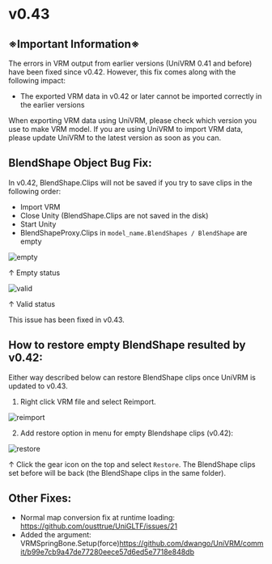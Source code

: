 # v0.43

## ※Important Information※
The errors in VRM output from earlier versions (UniVRM 0.41 and before) have been fixed since v0.42. However, this fix comes along with the following impact:  

* The exported VRM data in v0.42 or later cannot be imported correctly in the earlier versions

When exporting VRM data using UniVRM, please check which version you use to make VRM model.
If you are using UniVRM to import VRM data, please update UniVRM to the latest version as soon as you can.

## BlendShape Object Bug Fix:
In v0.42, BlendShape.Clips will not be saved if you try to save clips in the following order: 

* Import VRM
* Close Unity (BlendShape.Clips are not saved in the disk)
* Start Unity
* BlendShapeProxy.Clips in `model_name.BlendShapes / BlendShape` are empty

![empty](https://user-images.githubusercontent.com/68057/45142250-0131a480-b1f3-11e8-8e1c-a601c62d7bb0.png)

↑ Empty status

![valid](https://user-images.githubusercontent.com/68057/45142316-3211d980-b1f3-11e8-8740-def7afb90630.png)

↑ Valid status

This issue has been fixed in v0.43.

## How to restore empty BlendShape resulted by v0.42:
Either way described below can restore BlendShape clips once UniVRM is updated to v0.43.

1. Right click VRM file and select Reimport.

![reimport](https://user-images.githubusercontent.com/68057/45142534-c11ef180-b1f3-11e8-9251-23e15486632c.png)

2. Add restore option in menu for empty Blendshape clips (v0.42):

![restore](https://user-images.githubusercontent.com/68057/45142411-70a79400-b1f3-11e8-9d0f-b50108b0a8a6.png)

↑ Click the gear icon on the top and select `Restore`.
The BlendShape clips set before will be back (the BlendShape clips in the same folder).

## Other Fixes:
* Normal map conversion fix at runtime loading: https://github.com/ousttrue/UniGLTF/issues/21
* Added the argument: VRMSpringBone.Setup(force)https://github.com/dwango/UniVRM/commit/b99e7cb9a47de77280eece57d6ed5e7718e848db
